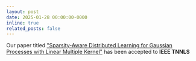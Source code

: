 ```yaml
---
layout: post
date: 2025-01-28 00:00:00-0000
inline: true
related_posts: false
---
```


Our paper titled ["Sparsity-Aware Distributed Learning for Gaussian Processes with Linear Multiple Kernel"](https://ieeexplore.ieee.org/document/10856719/) has been accepted to **IEEE TNNLS**